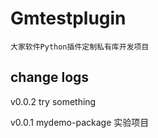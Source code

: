 # Gmtestplugin

    大家软件Python插件定制私有库开发项目

## change logs

v0.0.2 
  try something

v0.0.1 
  mydemo-package 实验项目